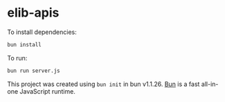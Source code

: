 # elib-apis

To install dependencies:

```bash
bun install
```

To run:

```bash
bun run server.js
```

This project was created using `bun init` in bun v1.1.26. [Bun](https://bun.sh) is a fast all-in-one JavaScript runtime.
